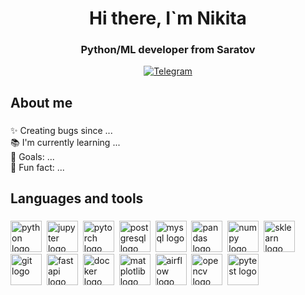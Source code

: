 <div id=header align=center>
  <h1>Hi there, I`m Nikita</h1>
  <h3>Python/ML developer from Saratov</h3>
</div>

<div id=socials align=center>
  <a href=https://t.me/nikkosVerraty>
    <img src="https://img.shields.io/badge/Telegram-blue?style=for-the-badge&logo=telegram&logoColor=white" alt=Telegram>
  </a>
</div>

###

<h2 align="left">About me</h2>

###

<p align="left">✨ Creating bugs since ...<br>📚 I'm currently learning ...<br>🎯 Goals: ...<br>🎲 Fun fact: ...</p>

###

<h2 align="left">Languages and tools</h2>

###
<div align="left">
  <img src="https://cdn.jsdelivr.net/gh/devicons/devicon@latest/icons/python/python-original.svg" height=50 alt="python logo" title="python"/>&nbsp;
  <img src="https://cdn.jsdelivr.net/gh/devicons/devicon@latest/icons/jupyter/jupyter-original-wordmark.svg" height=50 alt="jupyter logo" title="Jupyter"/>&nbsp;
  <img src="https://cdn.jsdelivr.net/gh/devicons/devicon@latest/icons/pytorch/pytorch-original.svg" height=50 alt="pytorch logo" title="pytorc"/>&nbsp;
  <img src="https://cdn.jsdelivr.net/gh/devicons/devicon@latest/icons/postgresql/postgresql-original.svg" height=50 alt="postgresql logo" title="postgresql"/>&nbsp;
  <img src="https://cdn.jsdelivr.net/gh/devicons/devicon@latest/icons/mysql/mysql-original.svg" height=50 alt="mysql logo" title="mysql"/>&nbsp;
  <img src="https://cdn.jsdelivr.net/gh/devicons/devicon@latest/icons/pandas/pandas-original.svg" height=50 alt="pandas logo" title="pandas"/>&nbsp;
  <img src="https://cdn.jsdelivr.net/gh/devicons/devicon@latest/icons/numpy/numpy-plain.svg" height=50 alt="numpy logo" title="numpy"/>&nbsp;
  <img src="https://cdn.jsdelivr.net/gh/devicons/devicon@latest/icons/scikitlearn/scikitlearn-original.svg" height=50 alt="sklearn logo" title="sklearn"/>&nbsp;
  <img src="https://cdn.jsdelivr.net/gh/devicons/devicon@latest/icons/git/git-original.svg" height=50 alt="git logo" title="git"/>&nbsp;
  <img src="https://cdn.jsdelivr.net/gh/devicons/devicon@latest/icons/fastapi/fastapi-original.svg" height=50 alt="fastapi logo" title="fastapi"/>&nbsp;
  <img src="https://cdn.jsdelivr.net/gh/devicons/devicon@latest/icons/docker/docker-original.svg" height=50 alt="docker logo" title="docker"/>&nbsp;
  <img src="https://cdn.jsdelivr.net/gh/devicons/devicon@latest/icons/matplotlib/matplotlib-original.svg" height=50 alt="matplotlib logo" title="matplotlib"/>&nbsp;
  <img src="https://cdn.jsdelivr.net/gh/devicons/devicon@latest/icons/apacheairflow/apacheairflow-original.svg" height=50 alt="airflow logo" title="airflow"/>&nbsp;
  <img src="https://cdn.jsdelivr.net/gh/devicons/devicon@latest/icons/opencv/opencv-original.svg" height=50 alt="opencv logo" title="opencv"/>&nbsp;
  <img src="https://cdn.jsdelivr.net/gh/devicons/devicon@latest/icons/pytest/pytest-original.svg" height=50 alt="pytest logo" title="pytest"/>&nbsp;
</div>

###
